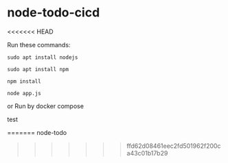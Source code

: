 # node-todo-cicd
<<<<<<< HEAD

Run these commands:


`sudo apt install nodejs`


`sudo apt install npm`


`npm install`

`node app.js`

or Run by docker compose

test

=======
node-todo
>>>>>>> ffd62d08461eec2fd501962f200ca43c01b17b29
